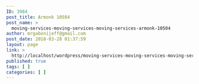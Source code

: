 ```yaml
---
ID: 3984
post_title: Armonk 10504
post_name: >
  moving-services-moving-services-moving-services-armonk-10504
author: mrgabonijeff@gmail.com
post_date: 2018-03-28 01:37:59
layout: page
link: >
  http://localhost/wordpress/moving-services-moving-services-moving-services-armonk-10504/
published: true
tags: [ ]
categories: [ ]
---
```

